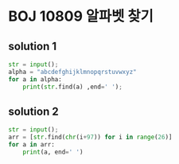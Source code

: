 # BOJ 10809 알파벳 찾기

## solution 1

```python
str = input();
alpha = "abcdefghijklmnopqrstuvwxyz"
for a in alpha:
    print(str.find(a) ,end=' ');
```

## solution 2

```python
str = input();
arr = [str.find(chr(i+97)) for i in range(26)]
for a in arr:
    print(a, end=' ')

```